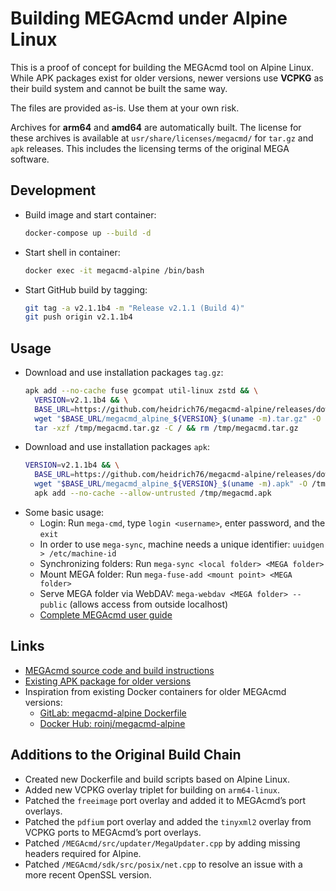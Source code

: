# Building MEGAcmd under Alpine Linux

This is a proof of concept for building the MEGAcmd tool on Alpine Linux.
While APK packages exist for older versions, newer versions use **VCPKG** as their build system and cannot be built the same way.

The files are provided as-is. Use them at your own risk.

Archives for **arm64** and **amd64** are automatically built.
The license for these archives is available at `usr/share/licenses/megacmd/` for `tar.gz` and `apk` releases.
This includes the licensing terms of the original MEGA software.



## Development

* Build image and start container:
  ```bash
  docker-compose up --build -d
  ```
* Start shell in container:
  ```bash
  docker exec -it megacmd-alpine /bin/bash
  ```
* Start GitHub build by tagging:
  ```bash
  git tag -a v2.1.1b4 -m "Release v2.1.1 (Build 4)"
  git push origin v2.1.1b4
  ```



## Usage

* Download and use installation packages `tag.gz`:
  ```bash
  apk add --no-cache fuse gcompat util-linux zstd && \
    VERSION=v2.1.1b4 && \
    BASE_URL=https://github.com/heidrich76/megacmd-alpine/releases/download/$VERSION && \
    wget "$BASE_URL/megacmd_alpine_${VERSION}_$(uname -m).tar.gz" -O /tmp/megacmd.tar.gz && \
    tar -xzf /tmp/megacmd.tar.gz -C / && rm /tmp/megacmd.tar.gz
  ```
* Download and use installation packages `apk`:
  ```bash
  VERSION=v2.1.1b4 && \
    BASE_URL=https://github.com/heidrich76/megacmd-alpine/releases/download/$VERSION && \
    wget "$BASE_URL/megacmd_alpine_${VERSION}_$(uname -m).apk" -O /tmp/megacmd.apk && \
    apk add --no-cache --allow-untrusted /tmp/megacmd.apk
  ```
* Some basic usage:
  * Login: Run `mega-cmd`, type `login <username>`, enter password, and the `exit`
  * In order to use `mega-sync`, machine needs a unique identifier: `uuidgen > /etc/machine-id`
  * Synchronizing folders: Run `mega-sync <local folder> <MEGA folder>`
  * Mount MEGA folder: Run `mega-fuse-add <mount point> <MEGA folder>`
  * Serve MEGA folder via WebDAV: `mega-webdav <MEGA folder> --public` (allows access from outside localhost)
  * [Complete MEGAcmd user guide](https://github.com/meganz/MEGAcmd/blob/master/UserGuide.md)



## Links

* [MEGAcmd source code and build instructions](https://github.com/meganz/MEGAcmd)
* [Existing APK package for older versions](https://pkgs.alpinelinux.org/package/v3.21/community/armhf/megacmd)
* Inspiration from existing Docker containers for older MEGAcmd versions:
  * [GitLab: megacmd-alpine Dockerfile](https://gitlab.com/danielquinn/megacmd-alpine/-/blob/master/Dockerfile?ref_type=heads)
  * [Docker Hub: roinj/megacmd-alpine](https://hub.docker.com/r/roinj/megacmd-alpine)



## Additions to the Original Build Chain

* Created new Dockerfile and build scripts based on Alpine Linux.
* Added new VCPKG overlay triplet for building on `arm64-linux`.
* Patched the `freeimage` port overlay and added it to MEGAcmd’s port overlays.
* Patched the `pdfium` port overlay and added the `tinyxml2` overlay from VCPKG ports to MEGAcmd’s port overlays.
* Patched `/MEGAcmd/src/updater/MegaUpdater.cpp` by adding missing headers required for Alpine.
* Patched `/MEGAcmd/sdk/src/posix/net.cpp` to resolve an issue with a more recent OpenSSL version.

